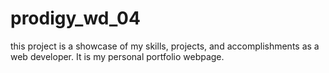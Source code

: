 # prodigy_wd_04
this project is a showcase of my skills, projects, and accomplishments as a web developer. It is my personal portfolio webpage.
